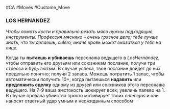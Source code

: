 #CA #Moves #Custome_Move

### LOS HERNANDEZ
*Чтобы ломать кости и правильно резать мясо нужны подходящие инструменты. Профессия мясника – очень грязное дело; тебе лучше знать, что ты делаешь, culero, иначе кровь может оказаться у тебя на лице.*

Когда ты **пытаешь и убиваешь** персонажа ведущего в *LosHernández*, чтобы отправить его друзьям или союзникам послание, получи три стресса и будь лютым. В случае успеха, твое послание дойдет до них предельно понятно; получи 2 запаса. Можешь потратить 1 запас, чтобы автоматически получить 10+, когда пытаешься **надавить** или **предложить сделку** одному из друзей или союзников этого персонажа ведущего. На 7-9 ваша жестокость шокирует всех; увеличь палево на 1. В случае провала убийство просто мотивирует твоих *enemigos* и они наносят ответный удар умным и неожиданным способом